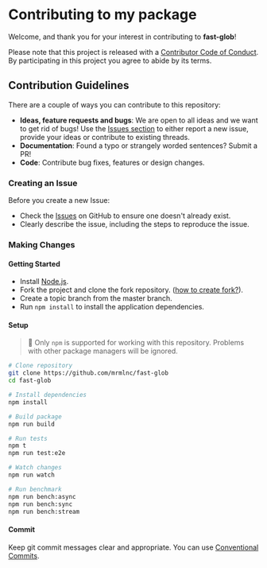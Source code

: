 # Contributing to my package

Welcome, and thank you for your interest in contributing to **fast-glob**!

Please note that this project is released with a [Contributor Code of Conduct](CODE-OF-CONDUCT.md). By participating in this project you agree to abide by its terms.

## Contribution Guidelines

There are a couple of ways you can contribute to this repository:

* **Ideas, feature requests and bugs**: We are open to all ideas and we want to get rid of bugs! Use the [Issues section](https://github.com/mrmlnc/fast-glob/issues) to either report a new issue, provide your ideas or contribute to existing threads.
* **Documentation**: Found a typo or strangely worded sentences? Submit a PR!
* **Code**: Contribute bug fixes, features or design changes.

### Creating an Issue

Before you create a new Issue:

* Check the [Issues](https://github.com/mrmlnc/fast-glob/issues) on GitHub to ensure one doesn't already exist.
* Clearly describe the issue, including the steps to reproduce the issue.

### Making Changes

#### Getting Started

* Install [Node.js](https://nodejs.org/en/).
* Fork the project and clone the fork repository. ([how to create fork?](https://help.github.com/articles/fork-a-repo/#fork-an-example-repository)).
* Create a topic branch from the master branch.
* Run `npm install` to install the application dependencies.

#### Setup

> 📖 Only `npm` is supported for working with this repository. Problems with other package managers will be ignored.

```bash
# Clone repository
git clone https://github.com/mrmlnc/fast-glob
cd fast-glob

# Install dependencies
npm install

# Build package
npm run build

# Run tests
npm t
npm run test:e2e

# Watch changes
npm run watch

# Run benchmark
npm run bench:async
npm run bench:sync
npm run bench:stream
```

#### Commit

Keep git commit messages clear and appropriate. You can use [Conventional Commits](https://www.conventionalcommits.org/en/v1.0.0/).
